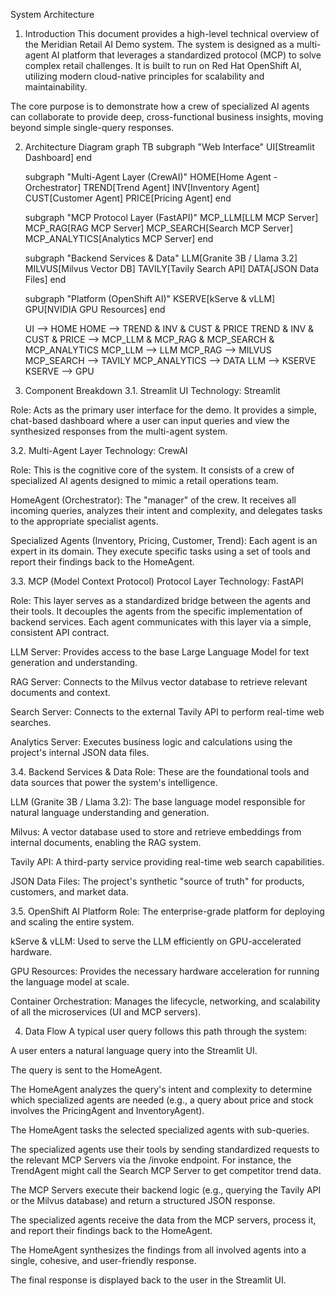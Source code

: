 System Architecture
1. Introduction
This document provides a high-level technical overview of the Meridian Retail AI Demo system. The system is designed as a multi-agent AI platform that leverages a standardized protocol (MCP) to solve complex retail challenges. It is built to run on Red Hat OpenShift AI, utilizing modern cloud-native principles for scalability and maintainability.

The core purpose is to demonstrate how a crew of specialized AI agents can collaborate to provide deep, cross-functional business insights, moving beyond simple single-query responses.

2. Architecture Diagram
graph TB
    subgraph "Web Interface"
        UI[Streamlit Dashboard]
    end
    
    subgraph "Multi-Agent Layer (CrewAI)"
        HOME[Home Agent - Orchestrator]
        TREND[Trend Agent]
        INV[Inventory Agent]
        CUST[Customer Agent]
        PRICE[Pricing Agent]
    end
    
    subgraph "MCP Protocol Layer (FastAPI)"
        MCP_LLM[LLM MCP Server]
        MCP_RAG[RAG MCP Server]
        MCP_SEARCH[Search MCP Server]
        MCP_ANALYTICS[Analytics MCP Server]
    end
    
    subgraph "Backend Services & Data"
        LLM[Granite 3B / Llama 3.2]
        MILVUS[Milvus Vector DB]
        TAVILY[Tavily Search API]
        DATA[JSON Data Files]
    end
    
    subgraph "Platform (OpenShift AI)"
        KSERVE[kServe & vLLM]
        GPU[NVIDIA GPU Resources]
    end
    
    UI --> HOME
    HOME --> TREND & INV & CUST & PRICE
    TREND & INV & CUST & PRICE --> MCP_LLM & MCP_RAG & MCP_SEARCH & MCP_ANALYTICS
    MCP_LLM --> LLM
    MCP_RAG --> MILVUS
    MCP_SEARCH --> TAVILY
    MCP_ANALYTICS --> DATA
    LLM --> KSERVE
    KSERVE --> GPU

3. Component Breakdown
3.1. Streamlit UI
Technology: Streamlit

Role: Acts as the primary user interface for the demo. It provides a simple, chat-based dashboard where a user can input queries and view the synthesized responses from the multi-agent system.

3.2. Multi-Agent Layer
Technology: CrewAI

Role: This is the cognitive core of the system. It consists of a crew of specialized AI agents designed to mimic a retail operations team.

HomeAgent (Orchestrator): The "manager" of the crew. It receives all incoming queries, analyzes their intent and complexity, and delegates tasks to the appropriate specialist agents.

Specialized Agents (Inventory, Pricing, Customer, Trend): Each agent is an expert in its domain. They execute specific tasks using a set of tools and report their findings back to the HomeAgent.

3.3. MCP (Model Context Protocol) Protocol Layer
Technology: FastAPI

Role: This layer serves as a standardized bridge between the agents and their tools. It decouples the agents from the specific implementation of backend services. Each agent communicates with this layer via a simple, consistent API contract.

LLM Server: Provides access to the base Large Language Model for text generation and understanding.

RAG Server: Connects to the Milvus vector database to retrieve relevant documents and context.

Search Server: Connects to the external Tavily API to perform real-time web searches.

Analytics Server: Executes business logic and calculations using the project's internal JSON data files.

3.4. Backend Services & Data
Role: These are the foundational tools and data sources that power the system's intelligence.

LLM (Granite 3B / Llama 3.2): The base language model responsible for natural language understanding and generation.

Milvus: A vector database used to store and retrieve embeddings from internal documents, enabling the RAG system.

Tavily API: A third-party service providing real-time web search capabilities.

JSON Data Files: The project's synthetic "source of truth" for products, customers, and market data.

3.5. OpenShift AI Platform
Role: The enterprise-grade platform for deploying and scaling the entire system.

kServe & vLLM: Used to serve the LLM efficiently on GPU-accelerated hardware.

GPU Resources: Provides the necessary hardware acceleration for running the language model at scale.

Container Orchestration: Manages the lifecycle, networking, and scalability of all the microservices (UI and MCP servers).

4. Data Flow
A typical user query follows this path through the system:

A user enters a natural language query into the Streamlit UI.

The query is sent to the HomeAgent.

The HomeAgent analyzes the query's intent and complexity to determine which specialized agents are needed (e.g., a query about price and stock involves the PricingAgent and InventoryAgent).

The HomeAgent tasks the selected specialized agents with sub-queries.

The specialized agents use their tools by sending standardized requests to the relevant MCP Servers via the /invoke endpoint. For instance, the TrendAgent might call the Search MCP Server to get competitor trend data.

The MCP Servers execute their backend logic (e.g., querying the Tavily API or the Milvus database) and return a structured JSON response.

The specialized agents receive the data from the MCP servers, process it, and report their findings back to the HomeAgent.

The HomeAgent synthesizes the findings from all involved agents into a single, cohesive, and user-friendly response.

The final response is displayed back to the user in the Streamlit UI.